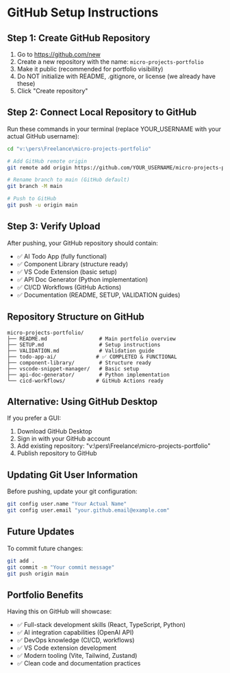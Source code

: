 # GitHub Setup Instructions

## Step 1: Create GitHub Repository

1. Go to https://github.com/new
2. Create a new repository with the name: `micro-projects-portfolio`
3. Make it public (recommended for portfolio visibility)
4. Do NOT initialize with README, .gitignore, or license (we already have these)
5. Click "Create repository"

## Step 2: Connect Local Repository to GitHub

Run these commands in your terminal (replace YOUR_USERNAME with your actual GitHub username):

```bash
cd "v:\pers\Freelance\micro-projects-portfolio"

# Add GitHub remote origin
git remote add origin https://github.com/YOUR_USERNAME/micro-projects-portfolio.git

# Rename branch to main (GitHub default)
git branch -M main

# Push to GitHub
git push -u origin main
```

## Step 3: Verify Upload

After pushing, your GitHub repository should contain:
- ✅ AI Todo App (fully functional)
- ✅ Component Library (structure ready)
- ✅ VS Code Extension (basic setup)
- ✅ API Doc Generator (Python implementation)
- ✅ CI/CD Workflows (GitHub Actions)
- ✅ Documentation (README, SETUP, VALIDATION guides)

## Repository Structure on GitHub

```
micro-projects-portfolio/
├── README.md                 # Main portfolio overview
├── SETUP.md                  # Setup instructions
├── VALIDATION.md             # Validation guide
├── todo-app-ai/             # ✅ COMPLETED & FUNCTIONAL
├── component-library/        # Structure ready
├── vscode-snippet-manager/   # Basic setup
├── api-doc-generator/        # Python implementation
└── cicd-workflows/          # GitHub Actions ready
```

## Alternative: Using GitHub Desktop

If you prefer a GUI:
1. Download GitHub Desktop
2. Sign in with your GitHub account
3. Add existing repository: "v:\pers\Freelance\micro-projects-portfolio"
4. Publish repository to GitHub

## Updating Git User Information

Before pushing, update your git configuration:

```bash
git config user.name "Your Actual Name"
git config user.email "your.github.email@example.com"
```

## Future Updates

To commit future changes:

```bash
git add .
git commit -m "Your commit message"
git push origin main
```

## Portfolio Benefits

Having this on GitHub will showcase:
- ✅ Full-stack development skills (React, TypeScript, Python)
- ✅ AI integration capabilities (OpenAI API)
- ✅ DevOps knowledge (CI/CD, workflows)
- ✅ VS Code extension development
- ✅ Modern tooling (Vite, Tailwind, Zustand)
- ✅ Clean code and documentation practices
